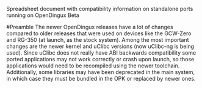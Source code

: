 Spreadsheet document with compatibility information on standalone ports running on OpenDingux Beta

#Preamble
The newer OpenDingux releases have a lot of changes compared to older releases that were used on devices like the GCW-Zero and RG-350 (at launch, as the stock system). Among the most important changes are the newer kernel and uClibc versions (now uClibc-ng is being used). Since uClibc does not really have ABI backwards compatibility some ported applications may not work correctly or crash upon launch, so those applications would need to be recompiled using the newer toolchain. Additionally, some libraries may have been deprecated in the main system, in which case they must be bundled in the OPK or replaced by newer ones.
